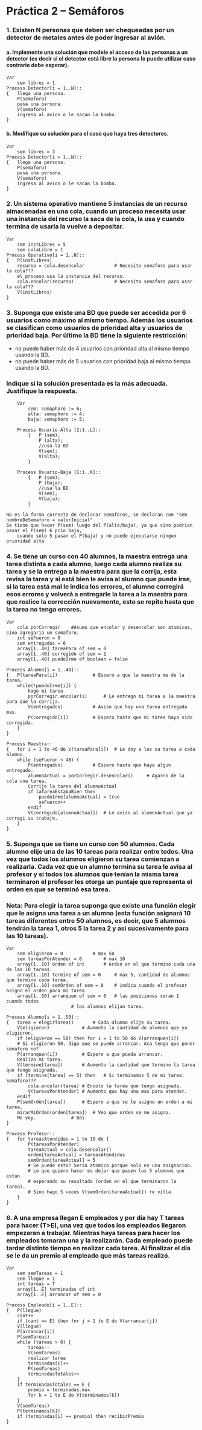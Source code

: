# Práctica 2 – Semáforos

### 1. 	Existen N personas que deben ser chequeadas por un detector de metales antes de poder ingresar al avión.

#### 	a. 	Implemente una solución que modele el acceso de las personas a un detector (es decir si el detector está libre la persona lo puede utilizar caso contrario debe esperar).

	Var
		sem libres = 1
	Process Detector[i = 1..N]::
	{	llega una persona.
		P(semaforo)
		pasa una persona.
		V(semaforo)
		ingresa al avion o le sacan la bomba.
	}


#### 	b. 	Modifique su solución para el caso que haya tres detectores.

	Var
		sem libres = 3
	Process Detector[i = 1..N]::
	{	llega una persona.
		P(semaforo)
		pasa una persona.
		V(semaforo)
		ingresa al avion o le sacan la bomba.
	}


### 2.	Un sistema operativo mantiene 5 instancias de un recurso almacenadas en una cola, cuando un proceso necesita usar una instancia del recurso la saca de la cola, la usa y cuando termina de usarla la vuelve a depositar.

	Var
		sem instLibres = 5
		sem colaLibre = 1
	Process Operativo[i = 1..N]::
	{	P(instLibres)
		recurso = cola.desencolar			# Necesito semaforo para usar la cola???
		el proceso usa la instancia del recurso.
		cola.encolar(recurso)				# Necesito semaforo para usar la cola???
		V(instLibres)
	}

### 3.	Suponga que existe una BD que puede ser accedida por 6 usuarios como máximo al mismo tiempo. Además los usuarios se clasifican como usuarios de prioridad alta y usuarios de prioridad baja. Por último la BD tiene la siguiente restricción:
* no puede haber más de 4 usuarios con prioridad alta al mismo tiempo usando la BD.
* no puede haber más de 5 usuarios con prioridad baja al mismo tiempo usando la BD.
### 	Indique si la solución presentada es la más adecuada. Justifique la respuesta.

		Var
			sem: semaphoro := 6;
			alta: semaphoro := 4;
			baja: semaphoro := 5;

		Process Usuario-Alta [I:1..L]::				
			{ 	P (sem);								
				P (alta);									
				//usa la BD									
				V(sem);										
				V(alta);									
			}											

		Process Usuario-Baja [I:1..K]::
			{ 	P (sem);
				P (baja);
				//usa la BD
				V(sem);
				V(baja);
			}

	No es la forma correcta de declarar semaforos, se declaran con "sem nombreDeSemaforo = valorInicial"
	Se tiene que hacer P(sem) luego del P(alta/baja), ya que sino podrian pasar el P(sem) 6 prio baja, 
		cuando solo 5 pasan el P(baja) y no puede ejecutarse ningun prioridad alta
	

### 4. 	Se tiene un curso con 40 alumnos, la maestra entrega una tarea distinta a cada alumno, luego cada alumno realiza su tarea y se la entrega a la maestra para que la corrija, esta revisa la tarea y si está bien le avisa al alumno que puede irse, si la tarea está mal le indica los errores, el alumno corregirá esos errores y volverá a entregarle la tarea a la maestra para que realice la corrección nuevamente, esto se repite hasta que la tarea no tenga errores.

	Var
		cola porCorregir    #Asumo que encolar y desencolar son atomicas, sino agregaria un semaforo.
		int seFueron = 0
		sem entregados = 0
		array[1..40] tareaPara of sem = 0
		array[1..40] corregido of sem = 1
		array[1..40] puedoIrme of boolean = false

	Process Alumno[i = 1..40]::
	{	P(tareaPara[i])				# Espero a que la maestra me de la tarea.
		while(!puedoIrme[i]) {
			hago mi tarea
			porCorregir.encolar(i)		# Le entrego mi tarea a la maestra para que la corrija.
			V(entregados)			# Aviso que hay una tarea entregada mas.
			P(corregido[i])			# Espero hasta que mi tarea haya sido corregida.
		}
	}

	Process Maestra::
	{	for i = 1 to 40 do V(tareaPara[i])	# Le doy a los su tarea a cada alumno.
		while (seFueron < 40) {
			P(entregados)			# Espero hasta que haya algun entregado.
			alumnoActual = porCorregir.desencolar()		# Agarro de la cola una tarea.
			Corrijo la tarea del alumnoActual
			if laTareaEstabaBien then 
				puedoIrme[alumnoActual] = true 
				seFueron++
			endif
			V(corregido[alumnoActual])	# Le aviso al alumnoActual que ya corregi su trabajo.
		}
	}


### 5.	Suponga que se tiene un curso con 50 alumnos. Cada alumno elije una de las 10 tareas para realizar entre todos. Una vez que todos los alumnos eligieron su tarea comienzan a realizarla. Cada vez que un alumno termina su tarea le avisa al profesor y si todos los alumnos que tenían la misma tarea terminaron el profesor les otorga un puntaje que representa el orden en que se terminó esa tarea.
### Nota: Para elegir la tarea suponga que existe una función elegir que le asigna una tarea a un alumno (esta función asignará 10 tareas diferentes entre 50 alumnos, es decir, que 5 alumnos tendrán la tarea 1, otros 5 la tarea 2 y así sucesivamente para las 10 tareas).

	Var
		sem eligieron = 0		    # max 50
		sem tareasPorAtender = 0	    # max 10
		array[1..10] orden of int	    # orden en el que termino cada una de las 10 tareas.
		array[1..10] termine of sem = 0	    # max 5, cantidad de alumnos que termino cada tarea.
		array[1..10] semOrden of sem = 0    # indica cuando el profesor asigno el orden para mi tarea.
		array[1..50] arranquen of sem = 0   # las posiciones seran 1 cuando todos 
						    # los alumnos elijan tarea.
	
	Process Alumno[i = 1..50]:: 
	{	tarea = elegirTarea()		# Cada alumno elije su tarea.
		V(eligieron)			# Aumento la cantidad de alumnos que ya eligieron.
		if (eligieron == 50) then for i = 1 to 50 do V(arranquen[i]) 
		# Si eligieron 50, digo que se puede arrancar. Aca tengo que poner semaforo no?
		P(arranquen[i])			# Espero a que pueda arrancar.
		Realizo mi tarea.					
		V(termine[tarea])		# Aumento la cantidad que termino la tarea que tengo asignada.
		if (termine[tarea] == 5) then 	# Si terminamos 5 de mi tarea: Semaforo???
			cola.encolar(tarea)	# Encolo la tarea que tengo asignada.
			V(tareasPorAtender)	# Aumento que hay una mas para atender.
		endif
		P(semOrden[tarea])		# Espero a que se le asigne un orden a mi tarea.
		mirarMiOrden(orden[tarea])	# Veo que orden se me asigno.
		Me voy.				# Bai.
	}

	Process Profesor::
	{	for tareasAtendidas = 1 to 10 do {
			P(tareasPorAtender)
			tareaActual = cola.desencolar()
			orden[tareaActual] = tareasAtendidas
			semOrden[tareaActual] = 5	
			# Se puede esto? Seria atomico porque solo es una asignacion.
			# Lo que quiero hacer es dejar que pasen los 5 alumnos que estan
			# esperando su resultado (orden en el que terminaron la tarea).
			# Sino hago 5 veces V(semOrden[tareaActual]) re villa.
		}
	}


### 6.	A una empresa llegan E empleados y por día hay T tareas para hacer (T>E), una vez que todos los empleados llegaron empezaran a trabajar. Mientras haya tareas para hacer los empleados tomaran una y la realizarán. Cada empleado puede tardar distinto tiempo en realizar cada tarea. Al finalizar el día se le da un premio al empleado que más tareas realizó.

	Var
		sem semTareas = 1
		sem llegue = 1
		int tareas = T
		array[1..E] terminadas of int
		array[1..E] arrancar of sem = 0

	Process Empleado[i = 1..E]::
	{	P(llegue)
		cant++
		if (cant == E) then for j = 1 to E do V(arrancar[j])
		V(llegue)
		P(arrancar[i])
		P(semTareas)
		while (tareas > 0) {
			tareas--
			V(semTareas)
			realizar tarea
			terminadas[i]++
			P(semTareas)
			terminadasTotales++
		}
		if terminadasTotales == E {
			premio = terminadas.max
			for k = 1 to E do V(terminamos[k])
		}
		V(semTareas)
		P(terminamos[k])
		if (terminadas[i] == premio) then recibirPremio
	}

